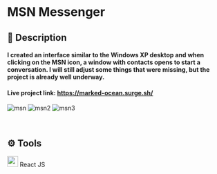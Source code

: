 # MSN Messenger



## 📑 Description
<h4> I created an interface similar to the Windows XP desktop and when clicking on the MSN icon, a window with contacts opens to start a conversation. I will still adjust some things that were missing, but the project is already well underway. </h4>

<h4>Live project link: <a href="https://marked-ocean.surge.sh/" target="_blank">https://marked-ocean.surge.sh/</a></h4>

![msn](https://user-images.githubusercontent.com/69012717/169347360-abefbca3-5dfa-4488-9a50-fb692149c1b9.png)
![msn2](https://user-images.githubusercontent.com/69012717/169347378-1f4ffc38-584a-4f61-8f02-277792e47c87.png)
![msn3](https://user-images.githubusercontent.com/69012717/169347390-ccb59a86-5171-4262-883d-f55e198cb271.png)



<br>

## ⚙️ Tools

[<img src="https://upload.wikimedia.org/wikipedia/commons/a/a7/React-icon.svg" width="25em">](https://pt-br.reactjs.org) React JS
<br>
